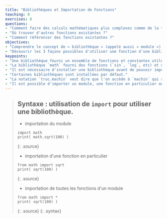 ```yaml
---
title: "Bibliothèques et Importation de Fonctions"
teaching: 0
exercises: 0
questions:
- "Comment faire des calculs mathématiques plus complexes comme de la trigonométrie ?"
- "Où trouver d'autres fonctions existantes ?"
- "Comment référencer des fonctions existantes ?"
objectives:
- "Comprendre le concept de « bibliothèque » (appelé aussi « module »)."
- "Découvrir les 3 façons possibles d'utiliser une fonction d'une bibliothèque."
keypoints:
- "Une bibliothèque fourni un ensemble de fonctions et constantes utiles."
- "La bibliothèque `math` fourni des fonctions (`sin`, `log`, etc) et des constantes telles que `pi` et `e`."
- "Il est nécessaire d'installer une bibliothèque avant de pouvoir importer ses fonctions."
- "Certaines bibliothèques sont installées par défaut."
- "La notation `truc.machin` veut dire que l'on accède à `machin` qui se trouve à l'intérieur de `truc`, ici la fonction `machin` dans le module `truc`."
- "Il est possible d'importer un module, une fonction en particulier ou l'ensemble des fonctions d'un module."
---
```


> ## Syntaxe : utilisation de `import` pour utiliser une bibliothèque.
> 
> - importation du module
> 
> ~~~
> import math
> print( math.sqrt(100) )
> ~~~
> {: .source}
> 
> - importation d'une fonction en particulier
> 
> ~~~
> from math import sqrt
> print( sqrt(100) )
> ~~~
> {: .source}
> 
> - importation de toutes les fonctions d'un module
> 
> ~~~
> from math import *
> print( sqrt(100) )
> ~~~
> {: .source}
{: .syntax}
